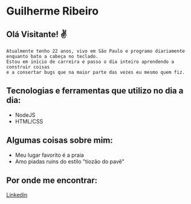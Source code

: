 # Guilherme Ribeiro 

## Olá Visitante! ✌️

    Atualmente tenho 22 anos, vivo em São Paulo e programo diariamente enquanto bato a cabeça no teclado. 
    Estou em início de carreira e passo o dia inteiro aprendendo a construir coisas
    e a consertar bugs que na maior parte das vezes eu mesmo quem fiz.

## Tecnologias e ferramentas que utilizo no dia a dia:

<ul>
  <li>NodeJS</li>
  <li>HTML/CSS</li>
</ul>

## Algumas coisas sobre mim:

<ul>
<li>Meu lugar favorito é a praia</li>
<li>Amo piadas ruins do estilo "tiozão do pavê"</li>
</ul>

## Por onde me encontrar:

[Linkedin](https://www.linkedin.com/in/guiribeirodev/)
